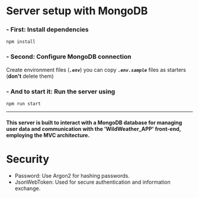 # Server setup with MongoDB

### - First: Install dependencies 

```
npm install
```

### - Second: Configure MongoDB connection 

 Create environment files (***`.env`***) you can copy ***`.env.sample`*** files as starters (**don't** delete them)

### - And to start it: Run the server using 

```
npm run start
```
---

#### This server is built to interact with a MongoDB database for managing user data and communication with the 'WildWeather_APP' front-end, employing the MVC architecture.

# Security

- Password: Use Argon2 for hashing passwords.
- JsonWebToken: Used for secure authentication and information exchange.
